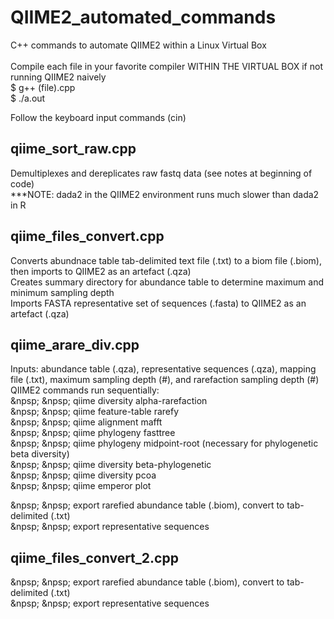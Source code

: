 # QIIME2_automated_commands
C++ commands to automate QIIME2 within a Linux Virtual Box  <br />
 <br />
Compile each file in your favorite compiler WITHIN THE VIRTUAL BOX if not running QIIME2 naively  <br />
  $ g++ (file).cpp  <br />
  $ ./a.out  <br />
  
  
Follow the keyboard input commands (cin)

## qiime_sort_raw.cpp

Demultiplexes and dereplicates raw fastq data (see notes at beginning of code)  <br />
***NOTE: dada2 in the QIIME2 environment runs much slower than dada2 in R

## qiime_files_convert.cpp

Converts abundnace table tab-delimited text file (.txt) to a biom file (.biom), then imports to QIIME2 as an artefact (.qza)  <br />
Creates summary directory for abundance table to determine maximum and minimum sampling depth  <br />
Imports FASTA representative set of sequences (.fasta) to QIIME2 as an artefact (.qza)  <br />

## qiime_arare_div.cpp

Inputs: abundance table (.qza), representative sequences (.qza), mapping file (.txt), maximum sampling depth (#), and rarefaction sampling depth (#)
 <br />
QIIME2 commands run sequentially:  <br />
  &npsp; &npsp; qiime diversity alpha-rarefaction <br />
  &npsp; &npsp; qiime feature-table rarefy <br />
  &npsp; &npsp; qiime alignment mafft  <br />
  &npsp; &npsp; qiime phylogeny fasttree  <br />
  &npsp; &npsp; qiime phylogeny midpoint-root (necessary for phylogenetic beta diversity)  <br />
  &npsp; &npsp; qiime diversity beta-phylogenetic  <br />
  &npsp; &npsp; qiime diversity pcoa  <br />
  &npsp; &npsp; qiime emperor plot  <br />
  
  &npsp; &npsp; export rarefied abundance table (.biom), convert to tab-delimited (.txt)  <br />
  &npsp; &npsp; export representative sequences 

## qiime_files_convert_2.cpp

  &npsp; &npsp; export rarefied abundance table (.biom), convert to tab-delimited (.txt) <br />
  &npsp; &npsp; export representative sequences 

